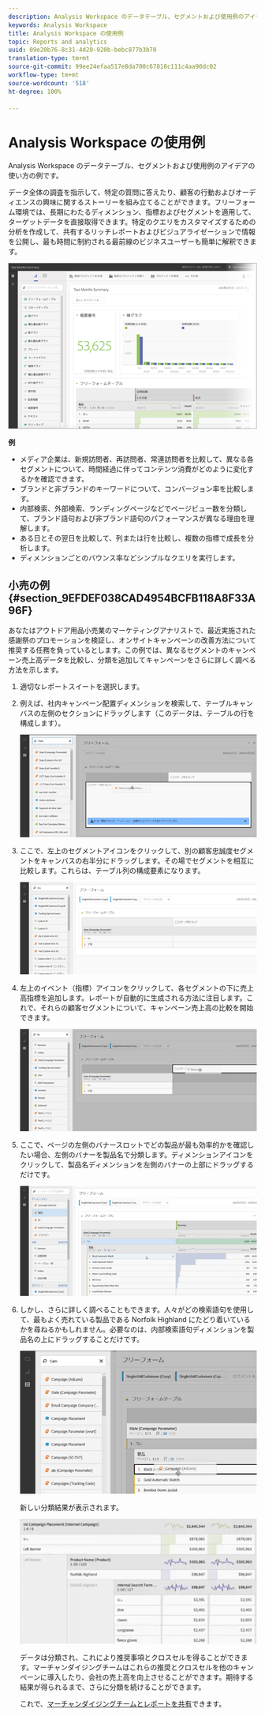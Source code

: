 ```yaml
---
description: Analysis Workspace のデータテーブル、セグメントおよび使用例のアイデアの使い方の例です。
keywords: Analysis Workspace
title: Analysis Workspace の使用例
topic: Reports and analytics
uuid: 09e20b76-8c31-4d20-920b-bebc877b3b70
translation-type: tm+mt
source-git-commit: 99ee24efaa517e8da700c67818c111c4aa90dc02
workflow-type: tm+mt
source-wordcount: '518'
ht-degree: 100%

---
```



# Analysis Workspace の使用例

Analysis Workspace のデータテーブル、セグメントおよび使用例のアイデアの使い方の例です。

データ全体の調査を指示して、特定の質問に答えたり、顧客の行動およびオーディエンスの興味に関するストーリーを組み立てることができます。フリーフォーム環境では、長期にわたるディメンション、指標およびセグメントを適用して、ターゲットデータを直接取得できます。特定のクエリをカスタマイズするための分析を作成して、共有するリッチレポートおよびビジュアライゼーションで情報を公開し、最も時間に制約される最前線のビジネスユーザーも簡単に解釈できます。

![](assets/two-months-summary-project.png)

**例**

* メディア企業は、新規訪問者、再訪問者、常連訪問者を比較して、異なる各セグメントについて、時間経過に伴ってコンテンツ消費がどのように変化するかを確認できます。
* ブランドと非ブランドのキーワードについて、コンバージョン率を比較します。
* 内部検索、外部検索、ランディングページなどでページビュー数を分類して、ブランド語句および非ブランド語句のパフォーマンスが異なる理由を理解します。
* ある日とその翌日を比較して、列または行を比較し、複数の指標で成長を分析します。
* ディメンションごとのバウンス率などシンプルなクエリを実行します。

## 小売の例 {#section_9EFDEF038CAD4954BCFB118A8F33A96F}

あなたはアウトドア用品小売業のマーケティングアナリストで、最近実施された感謝祭のプロモーションを検証し、オンサイトキャンペーンの改善方法について推奨する任務を負っているとします。この例では、異なるセグメントのキャンペーン売上高データを比較し、分類を追加してキャンペーンをさらに詳しく調べる方法を示します。

1. 適切なレポートスイートを選択します。
1. 例えば、社内キャンペーン配置ディメンションを検索して、テーブルキャンバスの左側のセクションにドラッグします（このデータは、テーブルの行を構成します）。

   ![](assets/drag_dimension.png)

1. ここで、左上のセグメントアイコンをクリックして、別の顧客忠誠度セグメントをキャンバスの右半分にドラッグします。その場でセグメントを相互に比較します。これらは、テーブル列の構成要素になります。

   ![](assets/drag_segments.png)

1. 左上のイベント（指標）アイコンをクリックして、各セグメントの下に売上高指標を追加します。レポートが自動的に生成される方法に注目します。これで、それらの顧客セグメントについて、キャンペーン売上高の比較を開始できます。

   ![](assets/drag_metrics.png)

1. ここで、ページの左側のバナースロットでどの製品が最も効率的かを確認したい場合、左側のバナーを製品名で分類します。ディメンションアイコンをクリックして、製品名ディメンションを左側のバナーの上部にドラッグするだけです。

   ![](assets/breakdown_prodname.png)

1. しかし、さらに詳しく調べることもできます。人々がどの検索語句を使用して、最もよく売れている製品である Norfolk Highland にたどり着いているかを尋ねるかもしれません。必要なのは、内部検索語句ディメンションを製品名の上にドラッグすることだけです。

   ![](assets/breakdown_intsearchterm.png)

   新しい分類結果が表示されます。

   ![](assets/breakdown_result.png)

   データは分類され、これにより推奨事項とクロスセルを得ることができます。マーチャンダイジングチームはこれらの推奨とクロスセルを他のキャンペーンに導入したり、会社の売上高を向上させることができます。期待する結果が得られるまで、さらに分類を続けることができます。

   これで、[マーチャンダイジングチームとレポートを共有](/help/analyze/analysis-workspace/curate-share/curate.md)できます。

